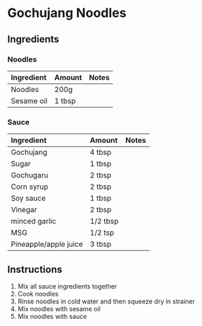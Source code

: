 Gochujang Noodles
=================

Ingredients
-----------

### Noodles

| Ingredient            | Amount   | Notes |
|:----------------------|:---------|:------|
| Noodles               | 200g     |       |
| Sesame oil            | 1 tbsp   |       |

### Sauce

| Ingredient            | Amount   | Notes |
|:----------------------|:---------|:------|
| Gochujang             | 4 tbsp   |       |
| Sugar                 | 1 tbsp   |       |
| Gochugaru             | 2 tbsp   |       |
| Corn syrup            | 2 tbsp   |       |
| Soy sauce             | 1 tbsp   |       |
| Vinegar               | 2 tbsp   |       |
| minced garlic         | 1/2 tbsp |       |
| MSG                   | 1/2 tsp  |       |
| Pineapple/apple juice | 3 tbsp   |       |


Instructions
------------

1. Mix all sauce ingredients together
2. Cook noodles
3. Rinse noodles in cold water and then squeeze dry in strainer
4. Mix noodles with sesame oil
5. Mix noodles with sauce
